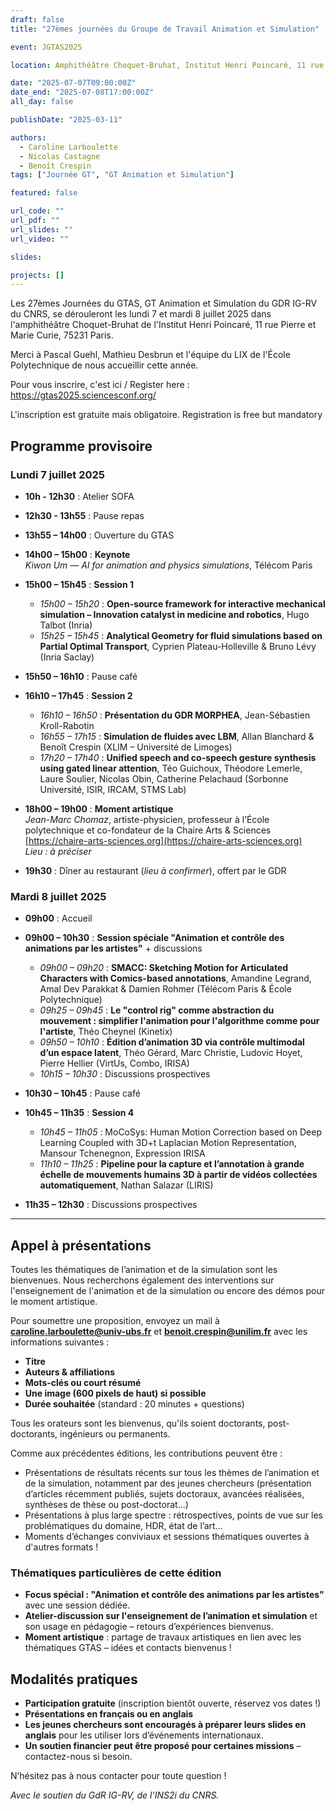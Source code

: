 ```yaml
---
draft: false
title: "27èmes journées du Groupe de Travail Animation et Simulation"

event: JGTAS2025

location: Amphithéâtre Choquet-Bruhat, Institut Henri Poincaré, 11 rue Pierre et Marie Curie, 75231 Paris

date: "2025-07-07T09:00:00Z"
date_end: "2025-07-08T17:00:00Z"
all_day: false

publishDate: "2025-03-11"

authors:
  - Caroline Larboulette  
  - Nicolas Castagne
  - Benoît Crespin
tags: ["Journée GT", "GT Animation et Simulation"]

featured: false

url_code: ""
url_pdf: ""
url_slides: ""
url_video: ""

slides:

projects: []
---
```


Les 27èmes Journées du GTAS, GT Animation et Simulation du GDR IG-RV du CNRS, se dérouleront les lundi 7 et mardi 8 juillet 2025 dans l'amphithéâtre Choquet-Bruhat de l'Institut Henri Poincaré, 11 rue Pierre et Marie Curie, 75231 Paris.

Merci à Pascal Guehl, Mathieu Desbrun et l'équipe du LIX de l'École Polytechnique de nous accueillir cette année.

Pour vous inscrire, c'est ici / Register here : https://gtas2025.sciencesconf.org/

L'inscription est gratuite mais obligatoire. Registration is free but mandatory

## Programme provisoire

### Lundi 7 juillet 2025

- **10h - 12h30** : Atelier SOFA 

- **12h30 - 13h55** : Pause repas 

- **13h55 – 14h00** : Ouverture du GTAS  
- **14h00 – 15h00** : **Keynote**  
  *Kiwon Um* — *AI for animation and physics simulations*, Télécom Paris  

- **15h00 – 15h45** : **Session 1**
  - *15h00 – 15h20* : **Open-source framework for interactive mechanical simulation – Innovation catalyst in medicine and robotics**, Hugo Talbot (Inria)  
  - *15h25 – 15h45* : **Analytical Geometry for fluid simulations based on Partial Optimal Transport**, Cyprien Plateau-Holleville & Bruno Lévy (Inria Saclay)

- **15h50 – 16h10** : Pause café

- **16h10 – 17h45** : **Session 2**
  - *16h10 – 16h50* : **Présentation du GDR MORPHEA**, Jean-Sébastien Kroll-Rabotin  
  - *16h55 – 17h15* : **Simulation de fluides avec LBM**, Allan Blanchard & Benoît Crespin (XLIM – Université de Limoges)  
  - *17h20 – 17h40* : **Unified speech and co-speech gesture synthesis using gated linear attention**, Téo Guichoux, Théodore Lemerle, Laure Soulier, Nicolas Obin, Catherine Pelachaud (Sorbonne Université, ISIR, IRCAM, STMS Lab)

- **18h00 – 19h00** : **Moment artistique**  
  *Jean-Marc Chomaz*, artiste-physicien, professeur à l’École polytechnique et co-fondateur de la Chaire Arts & Sciences  
  [https://chaire-arts-sciences.org](https://chaire-arts-sciences.org)  
  *Lieu : à préciser*

- **19h30** : Dîner au restaurant (*lieu à confirmer*), offert par le GDR

### Mardi 8 juillet 2025

- **09h00** : Accueil

- **09h00 – 10h30** : **Session spéciale "Animation et contrôle des animations par les artistes"** + discussions
  - *09h00 – 09h20* : **SMACC: Sketching Motion for Articulated Characters with Comics-based annotations**, Amandine Legrand, Amal Dev Parakkat & Damien Rohmer (Télécom Paris & École Polytechnique)
  - *09h25 – 09h45* : **Le "control rig" comme abstraction du mouvement : simplifier l'animation pour l'algorithme comme pour l'artiste**, Théo Cheynel (Kinetix)
  - *09h50 – 10h10* : **Édition d’animation 3D via contrôle multimodal d’un espace latent**, Théo Gérard, Marc Christie, Ludovic Hoyet, Pierre Hellier (VirtUs, Combo, IRISA)
  - *10h15 – 10h30* : Discussions prospectives

- **10h30 – 10h45** : Pause café

- **10h45 – 11h35** : **Session 4**
  - *10h45 – 11h05* : MoCoSys: Human Motion Correction based on Deep Learning Coupled with 3D+t Laplacian Motion Representation, Mansour Tchenegnon, Expression IRISA
  - *11h10 – 11h25* : **Pipeline pour la capture et l’annotation à grande échelle de mouvements humains 3D à partir de vidéos collectées automatiquement**, Nathan Salazar (LIRIS)

- **11h35 – 12h30** : Discussions prospectives

---

## Appel à présentations

Toutes les thématiques de l’animation et de la simulation sont les bienvenues. Nous recherchons également des interventions sur l'enseignement de l'animation et de la simulation ou encore des démos pour le moment artistique.

Pour soumettre une proposition, envoyez un mail à **caroline.larboulette@univ-ubs.fr** et **benoit.crespin@unilim.fr** avec les informations suivantes :

- **Titre**
- **Auteurs & affiliations**
- **Mots-clés ou court résumé**
- **Une image (600 pixels de haut) si possible**
- **Durée souhaitée** (standard : 20 minutes + questions)

Tous les orateurs sont les bienvenus, qu'ils soient doctorants, post-doctorants, ingénieurs ou permanents.

Comme aux précédentes éditions, les contributions peuvent être :

- Présentations de résultats récents sur tous les thèmes de l’animation et de la simulation, notamment par des jeunes chercheurs (présentation d’articles récemment publiés, sujets doctoraux, avancées réalisées, synthèses de thèse ou post-doctorat…)
- Présentations à plus large spectre : rétrospectives, points de vue sur les problématiques du domaine, HDR, état de l’art…
- Moments d’échanges conviviaux et sessions thématiques ouvertes à d'autres formats !

### Thématiques particulières de cette édition

- **Focus spécial : "Animation et contrôle des animations par les artistes"** avec une session dédiée.
- **Atelier-discussion sur l'enseignement de l’animation et simulation** et son usage en pédagogie – retours d’expériences bienvenus.
- **Moment artistique** : partage de travaux artistiques en lien avec les thématiques GTAS – idées et contacts bienvenus !

## Modalités pratiques

- **Participation gratuite** (inscription bientôt ouverte, réservez vos dates !)
- **Présentations en français ou en anglais**
- **Les jeunes chercheurs sont encouragés à préparer leurs slides en anglais** pour les utiliser lors d’événements internationaux.
- **Un soutien financier peut être proposé pour certaines missions** – contactez-nous si besoin.

N’hésitez pas à nous contacter pour toute question !

*Avec le soutien du GdR IG-RV, de l’INS2i du CNRS.*
